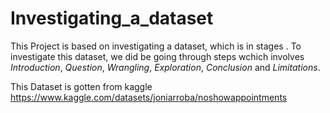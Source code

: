# Investigating_a_dataset

This Project is based on investigating a dataset, which is in stages .
To investigate this dataset, we did be going through steps wchich involves *Introduction*, *Question*, *Wrangling*, *Exploration*, *Conclusion* and *Limitations*.

This Dataset is gotten from kaggle  https://www.kaggle.com/datasets/joniarroba/noshowappointments 
